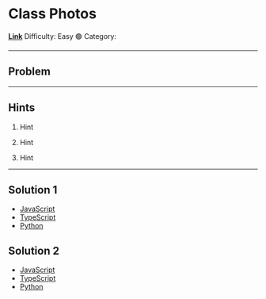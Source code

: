 # Class Photos

[**Link**](https://www.algoexpert.io/questions/Class%20Photos)
Difficulty: Easy 🟢
Category:

---

## Problem

---

## **Hints**

1. Hint

2. Hint

3. Hint

---

## Solution 1

- [JavaScript](./solution_1/class-photos.js)
- [TypeScript](./solution_1/class-photos.ts)
- [Python](./solution_1/class-photos.py)

## Solution 2

- [JavaScript]()
- [TypeScript]()
- [Python]()
